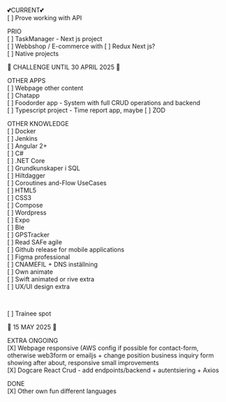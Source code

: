 
💕CURRENT💕 <br>
[ ] Prove working with API <br>

PRIO<br>
[ ] TaskManager - Next js project<br>
[ ] Webbshop / E-commerce with [ ] Redux Next js?  <br> 
[ ] Native projects <br>

🚀 CHALLENGE UNTIL 30 APRIL 2025 🚀   

OTHER APPS <br>
[ ] Webpage other content <br>
[ ] Chatapp  <br>
[ ] Foodorder app - System with full CRUD operations and backend <br>
[ ] Typescript project - Time report app, maybe [ ] ZOD <br>

OTHER KNOWLEDGE <br>
[ ] Docker <br>
[ ] Jenkins <br>
[ ] Angular 2+ <br>
[ ] C# <br>
[ ] .NET Core <br>
[ ] Grundkunskaper i SQL <br>
[ ] Hiltdagger <br>
[ ] Coroutines and-Flow UseCases <br>
[ ] HTML5 <br>
[ ] CSS3 <br>
[ ] Compose <br>
[ ] Wordpress <br>
[ ] Expo <br>
[ ] Ble <br>
[ ] GPSTracker <br>
[ ] Read SAFe agile <br>
[ ] Github release for mobile applications <br>
[ ] Figma professional <br>
[ ] CNAMEFIL + DNS inställning<br>
[ ] Own animate <br>
[ ] Swift animated or rive extra <br>
[ ] UX/UI design extra <br>


<br>

[ ] Trainee spot

🚀 15 MAY 2025 🚀 

EXTRA ONGOING<br>
[X] Webpage responsive (AWS config if possible for contact-form, otherwise web3form or emailjs + change position business inquiry form showing after about, responsive small improvements <br>
[X] Dogcare React Crud - add endpoints/backend + autentsiering + Axios <br>

DONE <br>
[X] Other own fun different languages <br>
